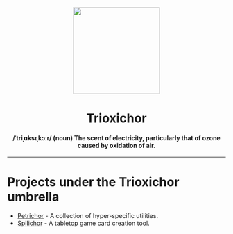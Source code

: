 <div align="center"><image width="200" src="./logo.png"></div>
<h1 align="center">Trioxichor</h1>
<h4 align="center">/ˈtriˌɑksɪˌkɔːr/ (noun) The scent of electricity, particularly that of ozone caused by oxidation of air.</h4>

---

# Projects under the Trioxichor umbrella

- [Petrichor](https://github.com/sparklitwizzl/petrichor) - A collection of hyper-specific utilities.
- [Spilichor](https://github.com/sparklitwizzl/spilichor) - A tabletop game card creation tool.
